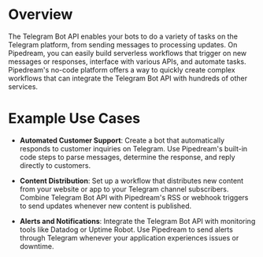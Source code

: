 # Overview

The Telegram Bot API enables your bots to do a variety of tasks on the Telegram platform, from sending messages to processing updates. On Pipedream, you can easily build serverless workflows that trigger on new messages or responses, interface with various APIs, and automate tasks. Pipedream's no-code platform offers a way to quickly create complex workflows that can integrate the Telegram Bot API with hundreds of other services.

# Example Use Cases

- **Automated Customer Support**: Create a bot that automatically responds to customer inquiries on Telegram. Use Pipedream's built-in code steps to parse messages, determine the response, and reply directly to customers.

- **Content Distribution**: Set up a workflow that distributes new content from your website or app to your Telegram channel subscribers. Combine Telegram Bot API with Pipedream's RSS or webhook triggers to send updates whenever new content is published.

- **Alerts and Notifications**: Integrate the Telegram Bot API with monitoring tools like Datadog or Uptime Robot. Use Pipedream to send alerts through Telegram whenever your application experiences issues or downtime.
